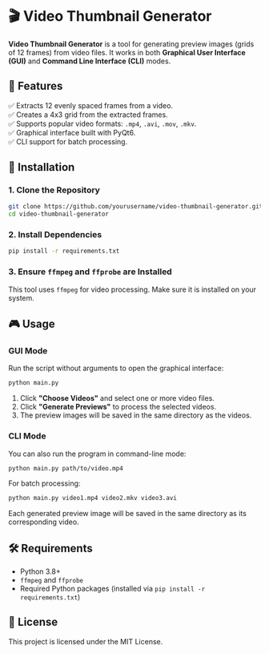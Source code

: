 # 🎬 Video Thumbnail Generator

**Video Thumbnail Generator** is a tool for generating preview images (grids of 12 frames) from video files. It works in both **Graphical User Interface (GUI)** and **Command Line Interface (CLI)** modes.

## 🚀 Features

✅ Extracts 12 evenly spaced frames from a video.  
✅ Creates a 4x3 grid from the extracted frames.  
✅ Supports popular video formats: `.mp4`, `.avi`, `.mov`, `.mkv`.  
✅ Graphical interface built with PyQt6.  
✅ CLI support for batch processing.  

## 📌 Installation

### 1. Clone the Repository
```bash
git clone https://github.com/yourusername/video-thumbnail-generator.git
cd video-thumbnail-generator
```

### 2. Install Dependencies
```bash
pip install -r requirements.txt
```

### 3. Ensure `ffmpeg` and `ffprobe` are Installed
This tool uses `ffmpeg` for video processing. Make sure it is installed on your system.

## 🎮 Usage

### GUI Mode
Run the script without arguments to open the graphical interface:
```bash
python main.py
```
1. Click **"Choose Videos"** and select one or more video files.
2. Click **"Generate Previews"** to process the selected videos.
3. The preview images will be saved in the same directory as the videos.

### CLI Mode
You can also run the program in command-line mode:
```bash
python main.py path/to/video.mp4
```
For batch processing:
```bash
python main.py video1.mp4 video2.mkv video3.avi
```
Each generated preview image will be saved in the same directory as its corresponding video.

## 🛠 Requirements

- Python 3.8+
- `ffmpeg` and `ffprobe`
- Required Python packages (installed via `pip install -r requirements.txt`)

## 📜 License

This project is licensed under the MIT License.
